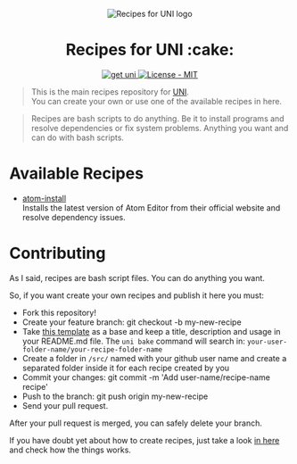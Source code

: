 <p align="center">
<img src="https://cdn.pixabay.com/photo/2016/10/10/02/14/cake-1727516__340.png" alt="Recipes for UNI logo"/>
<h1 align="center">Recipes for UNI :cake:</h1>
</p>
<p align="center">
<a href="https://github.com/uni-linux/uni">
<img src="https://img.shields.io/badge/get-uni-green.svg" alt="get uni"/>
</a>
<a href="https://github.com/uni-linux/recipes/blob/master/LICENSE">
<img src="https://img.shields.io/github/license/mashape/apistatus.svg" alt="License - MIT"/>
</a>
</p>

> This is the main recipes repository for [UNI](https://github.com/uni-linux/uni).<br/>
> You can create your own or use one of the available recipes in here.

> Recipes are bash scripts to do anything. Be it to install programs and resolve dependencies or fix system problems. Anything you want and can do with bash scripts.

# Available Recipes
- [atom-install](https://github.com/uni-linux/recipes/tree/master/src/daltonmenezes/atom-install)<br/>
  Installs the latest version of Atom Editor from their official website and resolve dependency issues.
  
# Contributing

As I said, recipes are bash script files. You can do anything you want.

So, if you want create your own recipes and publish it here you must:
- Fork this repository!
- Create your feature branch: git checkout -b my-new-recipe
- Take [this template](https://github.com/uni-linux/recipes/tree/master/src/uni/template) as a base and keep a title, description and usage in your README.md file. The `uni bake` command will search in: `your-user-folder-name/your-recipe-folder-name`
- Create a folder in `/src/` named with your github user name and create a separated folder inside it for each recipe created by you
- Commit your changes: git commit -m 'Add user-name/recipe-name recipe'
- Push to the branch: git push origin my-new-recipe
- Send your pull request.

After your pull request is merged, you can safely delete your branch.

If you have doubt yet about how to create recipes, just take a look [in here](https://github.com/uni-linux/recipes/tree/master/src) and check how the things works.
